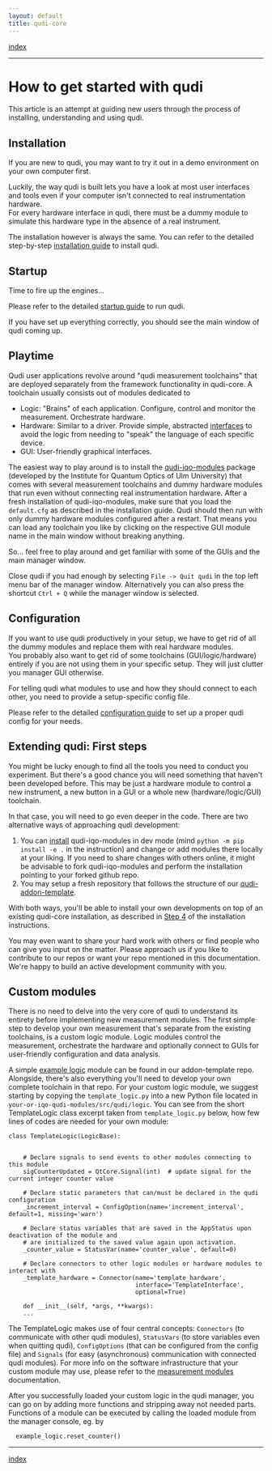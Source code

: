 ```yaml
---
layout: default
title: qudi-core
---
```


[index](index.md)

---

# How to get started with qudi
This article is an attempt at guiding new users through the process of installing, understanding 
and using qudi.

## Installation
If you are new to qudi, you may want to try it out in a demo environment on your own computer first.

Luckily, the way qudi is built lets you have a look at most user interfaces and tools even if your 
computer isn't connected to real instrumentation hardware.\
For every hardware interface in qudi, there must be a dummy module to simulate this hardware type 
in the absence of a real instrument.

The installation however is always the same. You can refer to the detailed step-by-step 
[installation guide](setup/installation.md) to install qudi.

## Startup
Time to fire up the engines...

Please refer to the detailed [startup guide](setup/startup.md) to run qudi.

If you have set up everything correctly, you should see the main window of qudi coming up.

## Playtime
Qudi user applications revolve around "qudi measurement toolchains" that are deployed separately from the
framework functionality in qudi-core. A toolchain usually consists out of modules dedicated to
- Logic: "Brains" of each application. Configure, control and monitor the measurement. Orchestrate hardware.
- Hardware: Similar to a driver. Provide simple, abstracted [interfaces](https://github.com/Ulm-IQO/qudi-core/blob/f6d816ba9e5d312acffb3b6af01f5f43230c778c/docs/design_concepts/hardware_interface.md) to avoid the logic from needing to "speak" the language
of each specific device.
- GUI: User-friendly graphical interfaces.

The easiest way to play around is to install the 
[qudi-iqo-modules](https://github.com/Ulm-IQO/qudi-iqo-modules) package (developed by the 
Institute for Quantum Optics of Ulm University) that comes with several 
measurement toolchains and dummy hardware modules that run even without connecting real instrumentation hardware.
After a fresh installation of qudi-iqo-modules, make sure that you load the `default.cfg` as described
in the installation guide.
Qudi should then run with only dummy hardware modules configured after a restart. That means you can load any 
toolchain you like by clicking on the respective GUI module name in the main window without 
breaking anything.

So... feel free to play around and get familiar with some of the GUIs and the main manager window.

Close qudi if you had enough by selecting `File -> Quit qudi` in the top left menu bar of the 
manager window. Alternatively you can also press the shortcut `Ctrl + Q` while the manager window 
is selected.

## Configuration
If you want to use qudi productively in your setup, we have to get rid of all the dummy modules and 
replace them with real hardware modules.\
You probably also want to get rid of some toolchains (GUI/logic/hardware) entirely if you are not 
using them in your specific setup. They will just clutter you manager GUI otherwise.

For telling qudi what modules to use and how they should connect to each other, you need to provide
a setup-specific config file. 

Please refer to the detailed [configuration guide](design_concepts/configuration.md) to set up a proper qudi 
config for your needs.


## Extending qudi: First steps

You might be lucky enough to find all the tools you need to conduct you experiment. But there's a 
good chance you will need something that haven't been developed before.
This may be just a hardware module to control a new instrument, a new button in a GUI or a whole 
new (hardware/logic/GUI) toolchain.

In that case, you will need to go even deeper in the code. There are two alternative ways of approaching qudi development:
1. You can [install](https://github.com/Ulm-IQO/qudi-iqo-modules/blob/main/docs/installation_guide.md) 
   qudi-iqo-modules in dev mode (mind `python -m pip install -e .` in the instruction) and change or add modules 
   there locally at your liking.
   If you need to share changes with others online, it might be advisable to fork qudi-iqo-modules 
   and perform the installation pointing to your forked github repo.
2. You may setup a fresh repository that follows the structure of our 
   [qudi-addon-template](https://github.com/Ulm-IQO/qudi-addon-template).

With both ways, you'll be able to install your own developments on top of an existing qudi-core installation,
as described in [Step 4](setup/installation.md#step-4-install-measurement-module-addons) of the installation instructions.


You may even want to share your hard work with others or find people who can give you input on the 
matter. Please approach us if you like to contribute to our repos or want your repo mentioned in this documentation.
We're happy to build an active development community with you.
 

## Custom modules

There is no need to delve into the very core of qudi to understand its entirety before implementing 
new measurement modules.
The first simple step to develop your own measurement that's separate from the existing toolchains, is a custom 
logic module. Logic modules control the measurement, orchestrate the hardware and optionally connect to GUIs
for user-friendly configuration and data analysis.

A simple [example logic](https://github.com/Ulm-IQO/qudi-addon-template/tree/main/src/qudi/logic) module can be found
in our addon-template repo. Alongside, there's also everything you'll need to develop your own complete toolchain in 
that repo.
For your custom logic module, we suggest starting by copying the `template_logic.py` into a new Python file located
in `your-or-iqo-qudi-modules/src/qudi/logic`.
You can see from the short TemplateLogic class excerpt taken from `template_logic.py` below, 
how few lines of codes are needed for your own module:



    class TemplateLogic(LogicBase):


        # Declare signals to send events to other modules connecting to this module
        sigCounterUpdated = QtCore.Signal(int)  # update signal for the current integer counter value
    
        # Declare static parameters that can/must be declared in the qudi configuration
        _increment_interval = ConfigOption(name='increment_interval', default=1, missing='warn')
    
        # Declare status variables that are saved in the AppStatus upon deactivation of the module and
        # are initialized to the saved value again upon activation.
        _counter_value = StatusVar(name='counter_value', default=0)
    
        # Declare connectors to other logic modules or hardware modules to interact with
        _template_hardware = Connector(name='template_hardware',
                                       interface='TemplateInterface',
                                       optional=True)

        def __init__(self, *args, **kwargs):
        ...

The TemplateLogic makes use of four central concepts: `Connectors` (to communicate with other qudi modules),
`StatusVars` (to store variables even when quitting qudi), `ConfigOptions` (that can be configured from the config file)
and `Signals` (for easy (asynchronous) communication with connected qudi modules). For more info on the software
infrastructure that your custom module may use, please refer to 
the [measurement modules](design_concepts/measurement_modules.md) documentation.

After you successfully loaded your custom logic in the qudi manager, you can go on by adding more functions and 
stripping away not needed parts.
Functions of a module can be executed by calling the loaded module from the manager console, eg. by

      example_logic.reset_counter()



---

[index](index.md)
